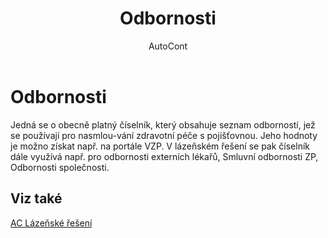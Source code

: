 ﻿---
    title: "Odbornosti"
    author: AutoCont
    ms.date: 04/30/2018
    ms.topic: article
    ms.prod: dynamics-nav-2017
    ms.contentlocale: cs-cz
    ms.lasthandoff: 04/30/2018
---

# Odbornosti

Jedná se o obecně platný číselník, který obsahuje seznam odborností, jež se používají pro nasmlou-vání zdravotní péče s pojišťovnou. 
Jeho hodnoty je možno získat např. na portále VZP. V lázeňském řešení se pak číselník dále využívá např. pro odbornosti externích lékařů, Smluvní odbornosti ZP, Odbornosti společnosti. 



## <a name="see-also"></a>Viz také
[AC Lázeňské řešení](ac-spa-solution.md)